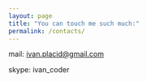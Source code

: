 ```yaml
---
layout: page
title: "You can touch me such much:"
permalink: /contacts/
---
```

mail:
ivan.placid@gmail.com

skype:
ivan_coder
